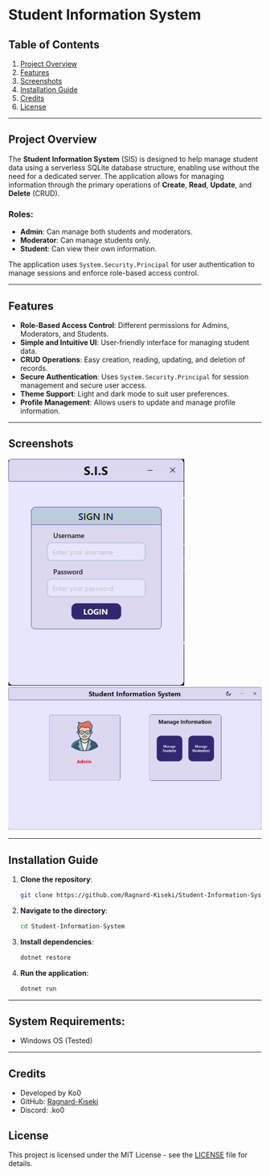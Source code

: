 # Student Information System

## Table of Contents
1. [Project Overview](#project-overview)
2. [Features](#features)
3. [Screenshots](#screenshots)
4. [Installation Guide](#installation-guide)
5. [Credits](#credits)
6. [License](#license)
---

## Project Overview
The **Student Information System** (SIS) is designed to help manage student data using a serverless SQLite database structure, enabling use without the need for a dedicated server. The application allows for managing information through the primary operations of **Create**, **Read**, **Update**, and **Delete** (CRUD). 

### Roles:
- **Admin**: Can manage both students and moderators.
- **Moderator**: Can manage students only.
- **Student**: Can view their own information.

The application uses `System.Security.Principal` for user authentication to manage sessions and enforce role-based access control.

---
## Features
- **Role-Based Access Control**: Different permissions for Admins, Moderators, and Students.
- **Simple and Intuitive UI**: User-friendly interface for managing student data.
- **CRUD Operations**: Easy creation, reading, updating, and deletion of records.
- **Secure Authentication**: Uses `System.Security.Principal` for session management and secure user access.
- **Theme Support**: Light and dark mode to suit user preferences.
- **Profile Management**: Allows users to update and manage profile information.
---
## Screenshots
![Login Form](./Resources/Images/LoginForm.png)
![Main Form](./Resources/Images/MainForm.png)

---
## Installation Guide
1. **Clone the repository**:  
   ```bash
   git clone https://github.com/Ragnard-Kiseki/Student-Information-System.git
   ```
2. **Navigate to the directory**:
   ```bash
   cd Student-Information-System
   ```
3. **Install dependencies**:  
   ```bash
   dotnet restore
   ```
4. **Run the application**:
   ```bash
   dotnet run
   ```
---
## System Requirements:
- Windows OS (Tested)
---

## Credits
- Developed by Ko0  
- GitHub: [Ragnard-Kiseki](https://github.com/Ragnard-Kiseki)  
- Discord: .ko0

## License
This project is licensed under the MIT License - see the [LICENSE](./LICENSE) file for details.
